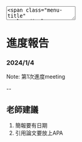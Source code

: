 <textarea>
<span class="menu-title" style="display: none">2024/1/4</span>
</textarea>

# 進度報告
### 2024/1/4

Note:
第1次進度meeting

--

## 老師建議
1. 簡報要有日期
2. 引用論文要放上APA
